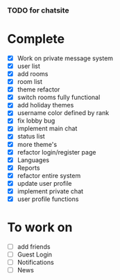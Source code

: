 ### TODO for chatsite


# Complete
- [x] Work on private message system
- [x] user list
- [x] add rooms
- [x] room list
- [x] theme refactor
- [x] switch rooms fully functional
- [x] add holiday themes
- [x] username color defined by rank
- [x] fix lobby bug
- [x] implement main chat
- [x] status list
- [x] more theme's
- [x] refactor login/register page
- [x] Languages 
- [x] Reports
- [x] refactor entire system
- [x] update user profile
- [x] implement private chat
- [x] user profile functions

# To work on
- [ ] add friends
- [ ] Guest Login
- [ ] Notifications
- [ ] News